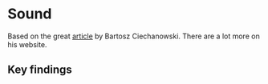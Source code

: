 # Sound

Based on the great [article][article] by Bartosz Ciechanowski. There are a lot more on his website.

## Key findings

[article]: https://ciechanow.ski/sound/
